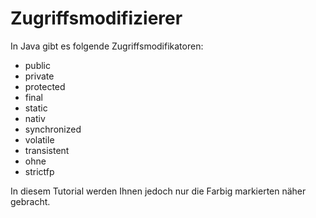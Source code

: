 # Zugriffsmodifizierer

In Java gibt es folgende Zugriffsmodifikatoren:

* public
* private
* protected
* final
* static
* nativ
* synchronized
* volatile
* transistent
* ohne
* strictfp

In diesem Tutorial werden Ihnen jedoch nur die Farbig markierten näher gebracht.
